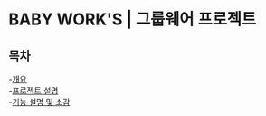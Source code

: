 # BABY WORK'S | 그룹웨어 프로젝트


## 목차
  -[개요](#개요)<br>
  -[프로젝트 설명](#프로젝트-설명)<br>
  -[기능 설명 및 소감](#기능-설명-및-소감)<br>




